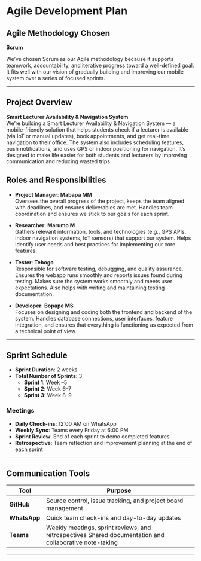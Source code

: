 # Agile Development Plan

## Agile Methodology Chosen  
**Scrum**

We’ve chosen Scrum as our Agile methodology because it supports teamwork, accountability, and iterative progress toward a well-defined goal. It fits well with our vision of gradually building and improving our mobile system over a series of focused sprints.

---

## Project Overview

**Smart Lecturer Availability & Navigation System**  
We’re building a Smart Lecturer Availability & Navigation System — a mobile-friendly solution that helps students
check if a lecturer is available (via IoT or manual updates), book appointments, and get real-time navigation to their
office. The system also includes scheduling features, push notifications, and uses GPS or indoor positioning for navigation.
It’s designed to make life easier for both students and lecturers by improving communication and reducing wasted trips.


## Roles and Responsibilities

- **Project Manager**: **Mabapa MM**  
Oversees the overall progress of the project, keeps the team aligned with deadlines, and ensures deliverables are met.
Handles team coordination and ensures we stick to our goals for each sprint.

- **Researcher**: **Marumo M**  
 Gathers relevant information, tools, and technologies (e.g., GPS APIs, indoor navigation systems, IoT sensors) that support our system.
Helps identify user needs and best practices for implementing our core features.

- **Tester**: **Tebogo**  
  Responsible for software testing, debugging, and quality assurance. Ensures the webapp runs smoothly and reports issues found during testing.
  Makes sure the system works smoothly and meets user expectations. Also helps with writing and maintaining testing documentation.

- **Developer**: **Bopape MS**  
  Focuses on designing and coding both the frontend and backend of the system. Handles database connections, user interfaces, feature integration, and ensures
   that everything is functioning as expected from a technical point of view.

---

## Sprint Schedule

- **Sprint Duration**: 2 weeks  
- **Total Number of Sprints**: 3  
  - **Sprint 1**: Week –5  
  - **Sprint 2**: Week 6–7  
  - **Sprint 3**: Week 8–9  

### Meetings
- **Daily Check-ins**: 12:00 AM on WhatsApp  
- **Weekly Sync**: Teams every Friday at 6:00 PM  
- **Sprint Review**: End of each sprint to demo completed features  
- **Retrospective**: Team reflection and improvement planning at the end of each sprint

---

## Communication Tools

| Tool            | Purpose                                                      |
|-----------------|--------------------------------------------------------------|
| **GitHub**      | Source control, issue tracking, and project board management |
| **WhatsApp**    | Quick team check-ins and day-to-day updates                  |
| **Teams** | Weekly meetings, sprint reviews, and retrospectives Shared documentation and collaborative note-taking |


---

